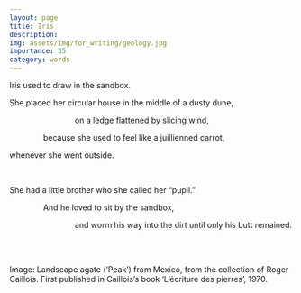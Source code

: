 ```yaml
---
layout: page
title: Iris
description: 
img: assets/img/for_writing/geology.jpg
importance: 35
category: words
---
```


Iris used to draw in the sandbox.

She placed her circular house in the middle of a dusty dune,

&emsp;&emsp;&emsp;&emsp;&emsp;&emsp;&emsp;&emsp; on a ledge flattened by slicing wind,

&emsp;&emsp;&emsp;&emsp; because she used to feel like a juillienned carrot,

whenever she went outside.

<br/>

She had a little brother who she called her “pupil.” 

&emsp;&emsp;&emsp;&emsp; And he loved to sit by the sandbox, 

&emsp;&emsp;&emsp;&emsp;&emsp;&emsp;&emsp;&emsp; and worm his way into the dirt until only his butt remained.

<br/><br/>

Image: Landscape agate (‘Peak’) from Mexico, from the collection of Roger Caillois. First published in Caillois’s book ‘L’écriture des pierres’, 1970. 